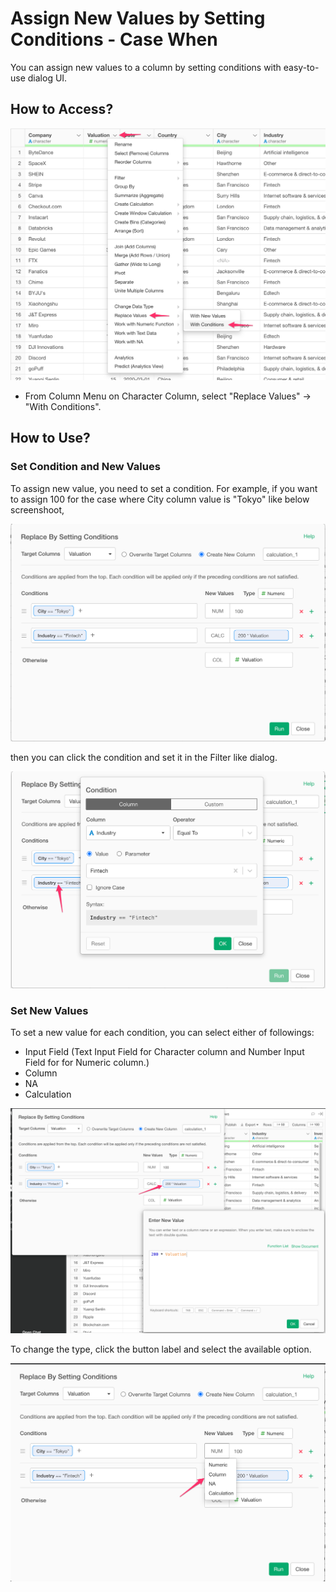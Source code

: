 # Assign New Values by Setting Conditions - Case When

You can assign new values to a column by setting conditions with easy-to-use dialog UI.

## How to Access?

![](images/case_when_column_menu.png)

* From Column Menu on Character Column, select "Replace Values" -> "With Conditions".

## How to Use?

### Set Condition and New Values

To assign new value, you need to set a condition. For example, if you want to assign 100 for the case where City column value is "Tokyo" like below screenshoot,

![](images/case_when_dialog.png)

then you can click the condition and set it in the Filter like dialog.

![](images/case_when_condition.png)


### Set New Values

To set a new value for each condition, you can select either of followings:

- Input Field (Text Input Field for Character column and Number Input Field for for Numeric column.)
- Column
- NA
- Calculation

![](images/case_when_new_value.png)

To change the type, click the button label and select the available option.

![](images/case_when_new_value_type.png)

